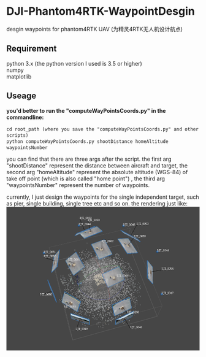 # DJI-Phantom4RTK-WaypointDesgin
desgin waypoints for phantom4RTK UAV (为精灵4RTK无人机设计航点)

## Requirement
python 3.x (the python version I used is 3.5 or higher)<br>
numpy<br>
matplotlib

## Useage
**you'd better to run the "computeWayPointsCoords.py" in the commandline:**
```
cd root_path (where you save the "computeWayPointsCoords.py" and other scripts)
python computeWayPointsCoords.py shootDistance homeAltitude waypointsNumber
```
you can find that there are three args after the script. the first arg "shootDistance" represent the distance between aircraft and target, the second arg "homeAltitude" represent the absolute altitude (WGS-84) of take off point (which is also called "home point") , the third arg "waypointsNumber" represent the number of waypoints.

currently, I just design the waypoints for the single independent target, such as pier, single building, single tree etc and so on. the rendering just like:<br>
![rendering image](https://github.com/poxiao2/image-store/blob/master/1596858826(1).png)

